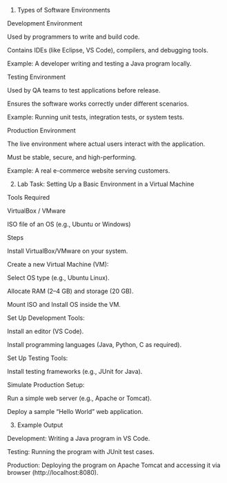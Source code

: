 1. Types of Software Environments

Development Environment

Used by programmers to write and build code.

Contains IDEs (like Eclipse, VS Code), compilers, and debugging tools.

Example: A developer writing and testing a Java program locally.

Testing Environment

Used by QA teams to test applications before release.

Ensures the software works correctly under different scenarios.

Example: Running unit tests, integration tests, or system tests.

Production Environment

The live environment where actual users interact with the application.

Must be stable, secure, and high-performing.

Example: A real e-commerce website serving customers.

2. Lab Task: Setting Up a Basic Environment in a Virtual Machine

Tools Required

VirtualBox / VMware

ISO file of an OS (e.g., Ubuntu or Windows)

Steps

Install VirtualBox/VMware on your system.

Create a new Virtual Machine (VM):

Select OS type (e.g., Ubuntu Linux).

Allocate RAM (2–4 GB) and storage (20 GB).

Mount ISO and Install OS inside the VM.

Set Up Development Tools:

Install an editor (VS Code).

Install programming languages (Java, Python, C as required).

Set Up Testing Tools:

Install testing frameworks (e.g., JUnit for Java).

Simulate Production Setup:

Run a simple web server (e.g., Apache or Tomcat).

Deploy a sample “Hello World” web application.

3. Example Output

Development: Writing a Java program in VS Code.

Testing: Running the program with JUnit test cases.

Production: Deploying the program on Apache Tomcat and accessing it via browser (http://localhost:8080).
